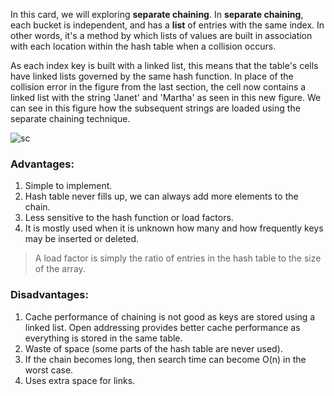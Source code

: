 In this card, we will exploring **separate chaining**. 
In **separate chaining**, each bucket is independent, and has a **list** of entries with the same index. In other words, it's a method by which lists of values are built in association with each location within the hash table when a collision occurs.

As each index key is built with a linked list, this means that the table's cells have linked lists governed by the same hash function. In place of the collision error in the figure from the last section, the cell now contains a linked list with the string 'Janet' and 'Martha' as seen in this new figure. We can see in this figure how the subsequent strings are loaded using the separate chaining technique.

![sc](https://study.com/cimages/multimages/16/sep_chain2.png)



### Advantages:
1) Simple to implement.
2) Hash table never fills up, we can always add more elements to the chain.
3) Less sensitive to the hash function or load factors. 
4) It is mostly used when it is unknown how many and how frequently keys may be inserted or deleted.

> A load factor is simply the ratio of entries in the hash table to the size of the array.

### Disadvantages:
1) Cache performance of chaining is not good as keys are stored using a linked list. Open addressing provides better cache performance as everything is stored in the same table.
2) Waste of space (some parts of the hash table are never used).
3) If the chain becomes long, then search time can become O(n) in the worst case.
4) Uses extra space for links.

